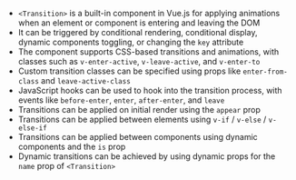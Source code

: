 - `<Transition>` is a built-in component in Vue.js for applying animations when an element or component is entering and leaving the DOM
- It can be triggered by conditional rendering, conditional display, dynamic components toggling, or changing the `key` attribute
- The component supports CSS-based transitions and animations, with classes such as `v-enter-active`, `v-leave-active`, and `v-enter-to`
- Custom transition classes can be specified using props like `enter-from-class` and `leave-active-class`
- JavaScript hooks can be used to hook into the transition process, with events like `before-enter`, `enter`, `after-enter`, and `leave`
- Transitions can be applied on initial render using the `appear` prop
- Transitions can be applied between elements using `v-if` / `v-else` / `v-else-if`
- Transitions can be applied between components using dynamic components and the `is` prop
- Dynamic transitions can be achieved by using dynamic props for the `name` prop of `<Transition>`